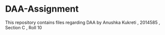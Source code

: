 # DAA-Assignment

This repository contains files regarding DAA by Anushka Kukreti , 2014585 , 
Section C , Roll 10
